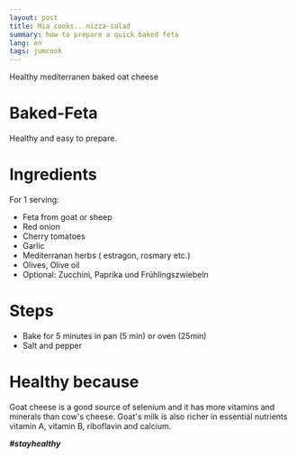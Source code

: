 ```yaml
---
layout: post
title: Mia cooks...nizza-salad
summary: how to prepare a quick baked feta
lang: en
tags: jumcook
---
```


<div class="message">
Healthy mediterranen baked oat cheese
</div>

# Baked-Feta
Healthy and easy to prepare.

# Ingredients
For 1 serving:
- Feta from goat or sheep
- Red onion
- Cherry tomatoes
- Garlic
- Mediterranan herbs ( estragon, rosmary etc.)
- Olives, Olive oil
- Optional: Zucchini, Paprika und Frühlingszwiebeln

# Steps
- Bake for 5 minutes in pan (5 min) or oven (25min)
- Salt and pepper

# Healthy because
 Goat cheese is a good source of selenium and it has more vitamins and minerals than cow's cheese.
 Goat's milk is also richer in essential nutrients vitamin A, vitamin B, riboflavin and calcium.

_**#stayhealthy**_
